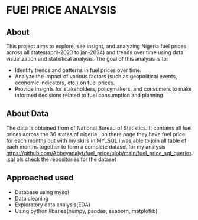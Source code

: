   # FUEl PRICE ANALYSIS


## About
This project aims to explore, see insight, and  analyzing Nigeria fuel prices across all states(april-2023 to jan-2024)
and trends over time using data visualization and statistical analysis. The goal of this analysis is to:
- Identify trends and patterns in fuel prices over time.
- Analyze the impact of various factors (such as geopolitical events, economic indicators, etc.) on fuel prices.
- Provide insights for stakeholders, policymakers, and consumers to make informed decisions related to fuel consumption and planning. 

## About Data
The data is obtained from of National Bureau of Statistics. It contains all fuel prices across the 36 states of nigeria , on there page
they have fuel price for each months but with my skills in MY_SQL i was able to join all table of each months together to form a complete 
dataset for my analysis 
https://github.com/Abbeyanalyt/fuel_price/blob/main/fuel_price_sql_queries.sql
pls check the repositories for the dataset

## Approached used
- Database using mysql
- Data cleaning
- Exploratory data analysis(EDA)
- Using python libaries(numpy, pandas, seaborn, matplotlib)
